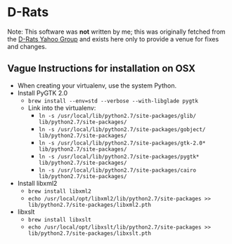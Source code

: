 D-Rats
======

Note: This software was **not** written by me; this was originally fetched from the [D-Rats Yahoo Group](https://groups.yahoo.com/neo/groups/d-rats_group/files/D-RATS%20Program%20Files/) and exists here only to provide a venue for fixes and changes.


Vague Instructions for installation on OSX
------------------------------------------

* When creating your virtualenv, use the system Python.
* Install PyGTK 2.0
    * `brew install --env=std --verbose --with-libglade pygtk`
    * Link into the virtualenv:
        * `ln -s /usr/local/lib/python2.7/site-packages/glib/ lib/python2.7/site-packages/`
        * `ln -s /usr/local/lib/python2.7/site-packages/gobject/ lib/python2.7/site-packages/`
        * `ln -s /usr/local/lib/python2.7/site-packages/gtk-2.0* lib/python2.7/site-packages/`
        * `ln -s /usr/local/lib/python2.7/site-packages/pygtk* lib/python2.7/site-packages/`
        * `ln -s /usr/local/lib/python2.7/site-packages/cairo lib/python2.7/site-packages/`
* Install libxml2
    * `brew install libxml2`
    * `echo /usr/local/opt/libxml2/lib/python2.7/site-packages >> lib/python2.7/site-packages/libxml2.pth`
* libxslt
    * `brew install libxslt`
    * `echo /usr/local/opt/libxslt/lib/python2.7/site-packages >> lib/python2.7/site-packages/libxslt.pth`
